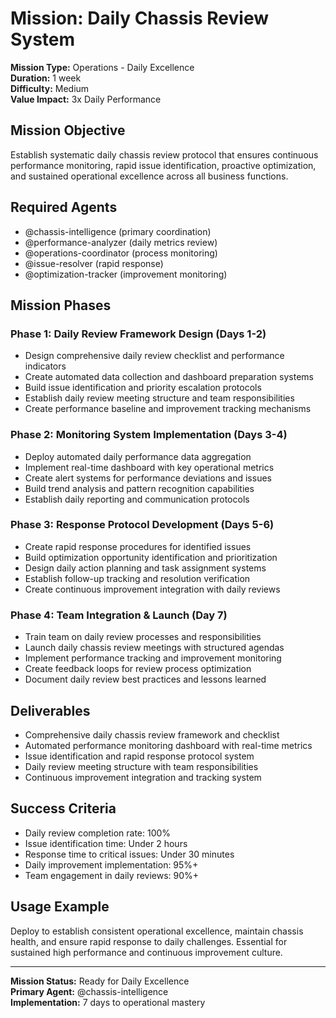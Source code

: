 # Mission: Daily Chassis Review System

**Mission Type:** Operations - Daily Excellence  
**Duration:** 1 week  
**Difficulty:** Medium  
**Value Impact:** 3x Daily Performance

## Mission Objective

Establish systematic daily chassis review protocol that ensures continuous performance monitoring, rapid issue identification, proactive optimization, and sustained operational excellence across all business functions.

## Required Agents

- @chassis-intelligence (primary coordination)
- @performance-analyzer (daily metrics review)
- @operations-coordinator (process monitoring)
- @issue-resolver (rapid response)
- @optimization-tracker (improvement monitoring)

## Mission Phases

### Phase 1: Daily Review Framework Design (Days 1-2)
- Design comprehensive daily review checklist and performance indicators
- Create automated data collection and dashboard preparation systems
- Build issue identification and priority escalation protocols
- Establish daily review meeting structure and team responsibilities
- Create performance baseline and improvement tracking mechanisms

### Phase 2: Monitoring System Implementation (Days 3-4)
- Deploy automated daily performance data aggregation
- Implement real-time dashboard with key operational metrics
- Create alert systems for performance deviations and issues
- Build trend analysis and pattern recognition capabilities
- Establish daily reporting and communication protocols

### Phase 3: Response Protocol Development (Days 5-6)
- Create rapid response procedures for identified issues
- Build optimization opportunity identification and prioritization
- Design daily action planning and task assignment systems
- Establish follow-up tracking and resolution verification
- Create continuous improvement integration with daily reviews

### Phase 4: Team Integration & Launch (Day 7)
- Train team on daily review processes and responsibilities
- Launch daily chassis review meetings with structured agendas
- Implement performance tracking and improvement monitoring
- Create feedback loops for review process optimization
- Document daily review best practices and lessons learned

## Deliverables

- Comprehensive daily chassis review framework and checklist
- Automated performance monitoring dashboard with real-time metrics
- Issue identification and rapid response protocol system
- Daily review meeting structure with team responsibilities
- Continuous improvement integration and tracking system

## Success Criteria

- Daily review completion rate: 100%
- Issue identification time: Under 2 hours
- Response time to critical issues: Under 30 minutes
- Daily improvement implementation: 95%+
- Team engagement in daily reviews: 90%+

## Usage Example

Deploy to establish consistent operational excellence, maintain chassis health, and ensure rapid response to daily challenges. Essential for sustained high performance and continuous improvement culture.

---

**Mission Status:** Ready for Daily Excellence  
**Primary Agent:** @chassis-intelligence  
**Implementation:** 7 days to operational mastery